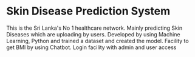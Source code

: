 # Skin Disease Prediction System

This is the Sri Lanka's No 1 healthcare network. Mainly predicting Skin Diseases which are uploading by  users.  Developed by using Machine Learning, Python and trained a dataset and created the model. Facility to get BMI by using Chatbot. Login facility with admin and user access
